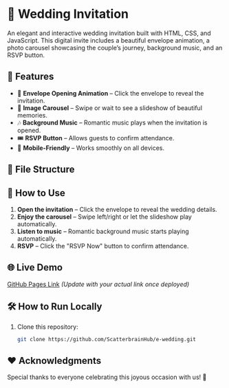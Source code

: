 # 💌 Wedding Invitation

An elegant and interactive wedding invitation built with HTML, CSS, and JavaScript. This digital invite includes a beautiful envelope animation, a photo carousel showcasing the couple’s journey, background music, and an RSVP button.

## 🎉 Features
- 📜 **Envelope Opening Animation** – Click the envelope to reveal the invitation.
- 📸 **Image Carousel** – Swipe or wait to see a slideshow of beautiful memories.
- 🎶 **Background Music** – Romantic music plays when the invitation is opened.
- 🎟️ **RSVP Button** – Allows guests to confirm attendance.
- 📱 **Mobile-Friendly** – Works smoothly on all devices.

## 📂 File Structure

## 🚀 How to Use
1. **Open the invitation** – Click the envelope to reveal the wedding details.
2. **Enjoy the carousel** – Swipe left/right or let the slideshow play automatically.
3. **Listen to music** – Romantic background music starts playing automatically.
4. **RSVP** – Click the "RSVP Now" button to confirm attendance.

## 🌐 Live Demo
[GitHub Pages Link](https://github.com/ScatterbrainHub/e-wedding.git) *(Update with your actual link once deployed)*

## 🛠️ How to Run Locally
1. Clone this repository:
   ```sh
   git clone https://github.com/ScatterbrainHub/e-wedding.git

## ❤️ Acknowledgments
Special thanks to everyone celebrating this joyous occasion with us! 🎊